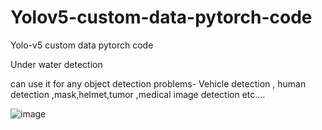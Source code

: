# Yolov5-custom-data-pytorch-code
Yolo-v5 custom data pytorch code

Under water detection 

can use it for any object detection problems- Vehicle detection , human detection ,mask,helmet,tumor ,medical image detection etc....


![image](https://user-images.githubusercontent.com/92334853/177612761-709c1189-2b29-41ea-a763-147cde590b35.png)
